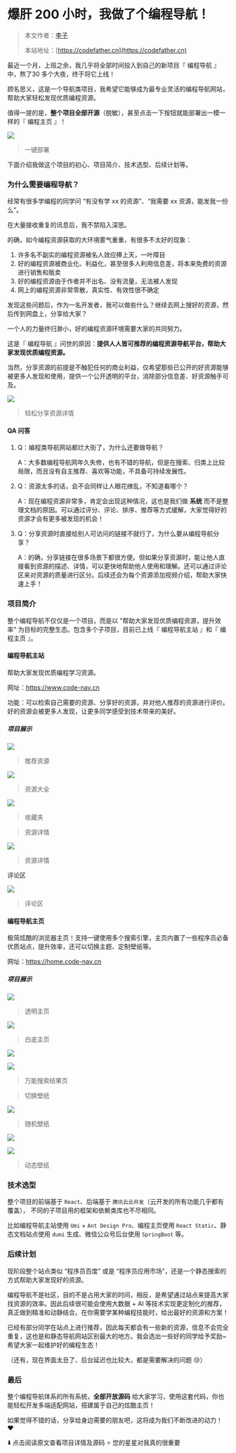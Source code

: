 # 爆肝 200 小时，我做了个编程导航！

> 本文作者：[李子](https://yuyuanweb.feishu.cn/wiki/Abldw5WkjidySxkKxU2cQdAtnah)
>
> 本站地址：[https://codefather.cn](https://codefather.cn)

最近一个月，上班之余，我几乎将全部时间投入到自己的新项目『 编程导航 』中，熬了30 多个大夜，终于将它上线！

顾名思义，这是一个导航类项目，我希望它能够成为最专业灵活的编程导航网站，帮助大家轻松发现优质编程资源。



值得一提的是，**整个项目全部开源**（脱敏），甚至点击一下按钮就能部署出一模一样的『 编程主页 』！

![](https://pic.yupi.icu/5563/202311081437427.png)

> 一键部署

下面介绍我做这个项目的初心、项目简介、技术选型、后续计划等。

### 为什么需要编程导航？

经常有很多学编程的同学问 “有没有学 xx 的资源”、“我需要 xx 资源，能发我一份么”。

在大量接收重复的讯息后，我不禁陷入深思。

的确，如今编程资源获取的大环境雾气重重，有很多不太好的现象：

1. 许多名不副实的编程资源被名人效应捧上天，一叶障目
2. 好的编程资源被商业化、利益化，甚至很多人利用信息差，将本来免费的资源进行销售和贩卖
3. 好的编程资源由于作者并不出名、没有流量，无法被人发现
4. 网上的编程资源非常零散，真实性、有效性很不确定

发现这些问题后，作为一名开发者，我可以做些什么？继续去网上搜好的资源，然后传到网盘上，分享给大家？

一个人的力量终归渺小，好的编程资源环境需要大家的共同努力。

这是『 编程导航 』问世的原因：**提供人人皆可推荐的编程资源导航平台，帮助大家发现优质编程资源。**

当然，分享资源的前提是不触犯任何的商业利益，仅希望那些已公开的好资源能够被更多人发现和使用，提供一个公开透明的平台，消除部分信息差、好资源触手可及。

![](https://pic.yupi.icu/5563/202311081437437.png)

> 轻松分享资源详情

#### QA 问答

1. Q：编程类导航网站都烂大街了，为什么还要做导航？

   A：大多数编程导航网年久失修，也有不错的导航，但是在搜索、归类上比较局限，而且没有自主推荐、喜欢等功能，不具备可持续发展性。

2. Q：资源太多的话，会不会同样让人眼花缭乱，不知道看哪个？

   A：现在编程资源非常多，肯定会出现这种情况，这也是我们做 **系统** 而不是整理文档的原因。可以通过评分、评论、排序、推荐等方式缓解，大家觉得好的资源才会有更多被发现的机会！

3. Q：分享资源时直接给别人可访问的链接不就行了，为什么要从编程导航分享？

   A：的确，分享链接在很多场景下都很方便。但如果分享资源时，能让他人直接看到资源的描述、详情，可以更快地帮助他人使用和理解。还可以通过评论区来对资源的质量进行区分。后续还会为每个资源添加视频介绍，帮助大家快速上手！

### 项目简介

整个编程导航不仅仅是一个项目，而是以 "帮助大家发现优质编程资源，提升效率" 为目标的完整生态。包含多个子项目，目前已上线『 编程导航主站 』和『 编程主页 』。

#### 编程导航主站

帮助大家发现优质编程学习资源。

网址：https://www.code-nav.cn

功能：可以检索自己需要的资源、分享好的资源，并对他人推荐的资源进行评价。好的资源会被更多人发现，让更多同学感受到技术带来的美好。

##### 项目展示

![](https://pic.yupi.icu/5563/202311081437496.png)

> 推荐资源

![](https://pic.yupi.icu/5563/202311081437499.png)

> 资源大全

![](https://pic.yupi.icu/5563/202311081437418.png)

> 收藏夹

> 资源详情

![](https://pic.yupi.icu/5563/202311081437454.png)

> 资源详情

评论区

![](https://pic.yupi.icu/5563/202311081437960.png)

> 评论区

#### 编程导航主页

极简炫酷的浏览器主页！支持一键使用多个搜索引擎，主页内置了一些程序员必备优质站点，提升效率，还可以切换主题、定制壁纸等。

网址：https://home.code-nav.cn

##### 项目展示

![](https://pic.yupi.icu/5563/202311081438026.png)

> 透明主页

![](https://pic.yupi.icu/5563/202311081438270.png)

> 白底主页

![](https://pic.yupi.icu/5563/202311081438283.png)

![](https://pic.yupi.icu/5563/202311081438308.png)

> 万能搜索结果页

> 切换壁纸

![](https://pic.yupi.icu/5563/202311081438450.png)

> 随机壁纸

![](https://pic.yupi.icu/5563/202311081438543.png)

![](https://pic.yupi.icu/5563/202311081438795.png)

> 动态壁纸

### 技术选型

整个项目的前端基于 `React`、后端基于 `腾讯云云开发`（云开发的所有功能几乎都有覆盖）， 不同的子项目用的框架和依赖类库也不尽相同。

比如编程导航主站使用 `Umi` + `Ant Design Pro`、编程主页使用 `React Static`、静态文档站点使用 `dumi` 生成、微信公众号后台使用 `SpringBoot` 等。

### 后续计划

现阶段整个站点类似 “程序员百度” 或是 “程序员应用市场”，还是一个静态搜索的方式帮助大家发现好的资源。

编程导航不是社区，目的不是占用大家的时间，相反，是希望通过站点来提高大家找资源的效率。因此后续很可能会使用大数据 + AI 等技术实现更定制化的推荐，真正做到精准和动静结合。在你需要学某种编程技能时，给出最好的资源和方案！

已经有部分同学在站点上进行推荐，因此每天都会有一些新的资源，信息不会完全重复，这也是和静态导航网站区别最大的地方。我会选出一些好的同学给予奖励~ 希望大家一起维护好的编程生态！

（还有，现在界面太丑了、后台延迟也比较大，都是需要解决的问题 😢）

### 最后

整个编程导航体系的所有系统，**全部开放源码** 给大家学习，使用这套代码，你也能轻松开发多端适配网站，搭建属于自己的炫酷主页！

如果觉得不错的话，分享给身边需要的朋友吧，这将成为我们不断改进的动力！❤️

⬇️ 点击阅读原文查看项目详情及源码 ⭐ 您的星星对我真的很重要